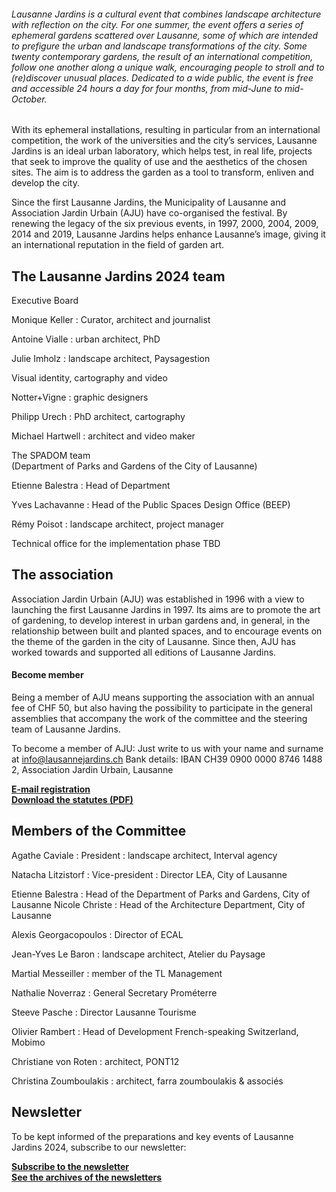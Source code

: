 ###### Lausanne Jardins is a cultural event that combines landscape architecture with reflection on the city. For one summer, the event offers a series of ephemeral gardens scattered over Lausanne, some of which are intended to prefigure the urban and landscape transformations of the city. Some twenty contemporary gardens, the result of an international competition, follow one another along a unique walk, encouraging people to stroll and to (re)discover unusual places. Dedicated to a wide public, the event is free and accessible 24 hours a day for four months, from mid-June to mid-October.

With its ephemeral installations, resulting in particular from an international competition, the work of the universities and the city’s services, Lausanne Jardins is an ideal urban laboratory, which helps test, in real life, projects that seek to improve the quality of use and the aesthetics of the chosen sites. The aim is to address the garden as a tool to transform, enliven and develop the city.

Since the first Lausanne Jardins, the Municipality of Lausanne and Association Jardin Urbain (AJU) have co-organised the festival. By renewing the legacy of the six previous events, in 1997, 2000, 2004, 2009, 2014 and 2019, Lausanne Jardins helps enhance Lausanne’s image, giving it an international reputation in the field of garden art.


## The Lausanne Jardins 2024 team

Executive Board

Monique Keller
: Curator, architect and journalist

Antoine Vialle
: urban architect, PhD

Julie Imholz
: landscape architect, Paysagestion

Visual identity, cartography and video

Notter+Vigne
: graphic designers

Philipp Urech
: PhD architect, cartography

Michael Hartwell
: architect and video maker

The SPADOM team  
(Department of Parks and Gardens of the City of Lausanne)

Etienne Balestra
: Head of Department

Yves Lachavanne
: Head of the Public Spaces Design Office (BEEP)

Rémy Poisot
: landscape architect, project manager

Technical office for the implementation phase
TBD

## The association 	

Association Jardin Urbain (AJU) was established in 1996 with a view to launching the first Lausanne Jardins in 1997. Its aims are to promote the art of gardening, to develop interest in urban gardens and, in general, in the relationship between built and planted spaces, and to encourage events on the theme of the garden in the city of Lausanne. 
Since then, AJU has worked towards and supported all editions of Lausanne Jardins.

#### Become member

Being a member of AJU means supporting the association with an annual fee of CHF 50, but also having the possibility to participate in the general assemblies that accompany the work of the committee and the steering team of Lausanne Jardins.

To become a member of AJU: Just write to us with your name and surname at info@lausannejardins.ch
Bank details: IBAN CH39 0900 0000 8746 1488 2, Association Jardin Urbain, Lausanne

<strong><a href="mailto:info@lausannejardins.ch?subject=Membership association Lausanne Jardins&body=Hello,%0D%0A %0D%0AI would like to join the association.%0D%0A %0D%0AName :%0D%0ASurname :%0D%0AProfession :%0D%0ACompany :%0D%0APostale address :">E-mail registration</a></strong>  
**[Download the statutes (PDF)](../documents/statuts_2018_signe.pdf)**

## Members of the Committee

Agathe Caviale
: President
: landscape architect, Interval agency

Natacha Litzistorf
: Vice-president
: Director LEA, City of Lausanne

Etienne Balestra
: Head of the Department of Parks and Gardens, City of Lausanne
Nicole Christe
: Head of the Architecture Department, City of Lausanne	

Alexis Georgacopoulos
: Director of ECAL

Jean-Yves Le Baron
: landscape architect, Atelier du Paysage


Martial Messeiller
: member of the TL Management	

Nathalie Noverraz
: General Secretary Prométerre	

Steeve Pasche
: Director Lausanne Tourisme		

Olivier Rambert
: Head of Development French-speaking Switzerland, Mobimo

Christiane von Roten
: architect, PONT12

Christina Zoumboulakis
: architect, farra zoumboulakis & associés

## Newsletter
To be kept informed of the preparations and key events of Lausanne Jardins 2024, subscribe to our newsletter:


**[Subscribe to the newsletter](https://lausannejardins.us5.list-manage.com/subscribe?u=4e331970f865e88c60558fab4&id=be32bcf42d)**  
**[See the archives of the newsletters](https://us5.campaign-archive.com/home/?u=4e331970f865e88c60558fab4&id=be32bcf42d)**
